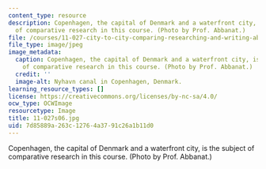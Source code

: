 ```yaml
---
content_type: resource
description: Copenhagen, the capital of Denmark and a waterfront city, is the subject
  of comparative research in this course. (Photo by Prof. Abbanat.)
file: /courses/11-027-city-to-city-comparing-researching-and-writing-about-cities-spring-2006/7d85889a263c12764a3791c26a1b11d0_11-027s06.jpg
file_type: image/jpeg
image_metadata:
  caption: Copenhagen, the capital of Denmark and a waterfront city, is the subject
    of comparative research in this course. (Photo by Prof. Abbanat.)
  credit: ''
  image-alt: Nyhavn canal in Copenhagen, Denmark.
learning_resource_types: []
license: https://creativecommons.org/licenses/by-nc-sa/4.0/
ocw_type: OCWImage
resourcetype: Image
title: 11-027s06.jpg
uid: 7d85889a-263c-1276-4a37-91c26a1b11d0
---
```

Copenhagen, the capital of Denmark and a waterfront city, is the subject of comparative research in this course. (Photo by Prof. Abbanat.)